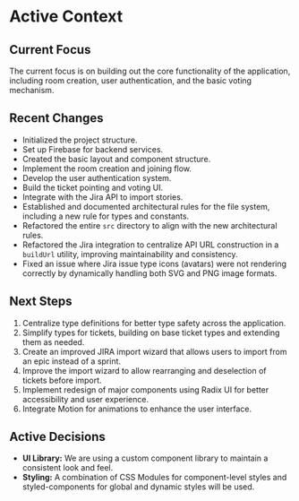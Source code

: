 # Active Context

## Current Focus

The current focus is on building out the core functionality of the application, including room creation, user authentication, and the basic voting mechanism.

## Recent Changes

- Initialized the project structure.
- Set up Firebase for backend services.
- Created the basic layout and component structure.
- Implement the room creation and joining flow.
- Develop the user authentication system.
- Build the ticket pointing and voting UI.
- Integrate with the Jira API to import stories.
- Established and documented architectural rules for the file system, including a new rule for types and constants.
- Refactored the entire `src` directory to align with the new architectural rules.
- Refactored the Jira integration to centralize API URL construction in a `buildUrl` utility, improving maintainability and consistency.
- Fixed an issue where Jira issue type icons (avatars) were not rendering correctly by dynamically handling both SVG and PNG image formats.

## Next Steps

1. Centralize type definitions for better type safety across the application.
2. Simplify types for tickets, building on base ticket types and extending them as needed.
3. Create an improved JIRA import wizard that allows users to import from an epic instead of a sprint.
6. Improve the import wizard to allow rearranging and deselection of tickets before import.
7. Implement redesign of major components using Radix UI for better accessibility and user experience.
8. Integrate Motion for animations to enhance the user interface.

## Active Decisions

- **UI Library:** We are using a custom component library to maintain a consistent look and feel.
- **Styling:** A combination of CSS Modules for component-level styles and styled-components for global and dynamic styles will be used.
